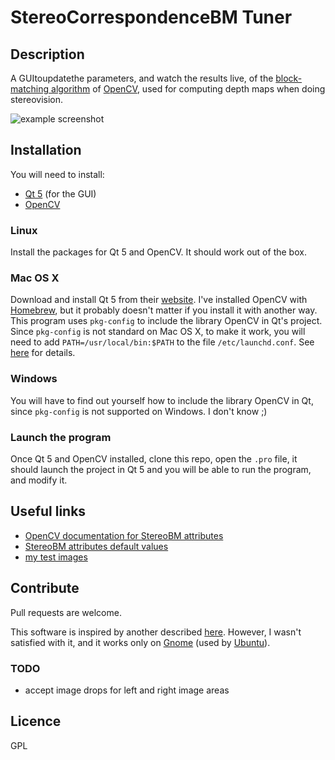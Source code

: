 StereoCorrespondenceBM Tuner
============================

Description
-----------

A GUItoupdatethe parameters, and watch the results live, of the [block-matching algorithm](http://docs.opencv.org/modules/calib3d/doc/camera_calibration_and_3d_reconstruction.html#stereobm-operator) of [OpenCV](http://opencv.org/), used for computing depth maps when doing stereovision.

![example screenshot](https://drive.google.com/uc?export=view&id=0B31-CIvNW1LdWUFpTkxoR0dXYkk)


Installation
------------
You will need to install:

* [Qt 5](http://www.qt.io/) (for the GUI)
* [OpenCV](http://opencv.org/)

### Linux

Install the packages for Qt 5 and OpenCV. It should work out of the box.

### Mac OS X

Download and install Qt 5 from their [website](http://www.qt.io/). I've installed OpenCV with [Homebrew](http://brew.sh/), but it probably doesn't matter if you install it with another way. This program uses `pkg-config` to include the library OpenCV in Qt's project. Since `pkg-config` is not standard on Mac OS X, to make it work, you will need to add `PATH=/usr/local/bin:$PATH` to the file `/etc/launchd.conf`. See [here](http://stackoverflow.com/questions/16972066/using-pkg-config-with-qt-creator-qmake-on-mac-osx) for details.

### Windows

You will have to find out yourself how to include the library OpenCV in Qt, since `pkg-config` is not supported on Windows. I don't know ;)


### Launch the program

Once Qt 5 and OpenCV installed, clone this repo, open the `.pro` file, it should launch the project in Qt 5 and you will be able to run the program, and modify it.


Useful links
------------
* [OpenCV documentation for StereoBM attributes](http://docs.opencv.org/modules/calib3d/doc/camera_calibration_and_3d_reconstruction.html#stereosgbm-stereosgbm)
* [StereoBM attributes default values](https://github.com/Itseez/opencv/blob/master/modules/calib3d/src/stereobm.cpp)
* [my test images](https://drive.google.com/folderview?id=0B31-CIvNW1LdfnN5WlE0QVdESjVnUGQtQVU1QTZYSjcwaTI4T29EMDN3S1BrZWFVekV0YU0&usp=sharing)


Contribute
----------
Pull requests are welcome.

This software is inspired by another described [here](http://blog.martinperis.com/2011/08/opencv-stereo-matching.html). However, I wasn't satisfied with it, and it works only on [Gnome](https://www.gnome.org/) (used by [Ubuntu](http://www.ubuntu.com/desktop)).

### TODO

* accept image drops for left and right image areas


Licence
-------
GPL

